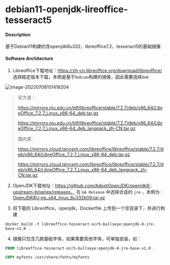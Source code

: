 # debian11-openjdk-lireoffice-tesseract5

#### Description
基于Debian11构建的含openjdk8u332，libreoffice7.2，tesseract5的基础镜像

#### Software Architecture

1. Libreoffice下载地址：https://zh-cn.libreoffice.org/download/libreoffice/ 选择稳定版本下载，本例是基于`Debian`构建的镜像，因此需要选择`deb`

![image-20220708101418204](https://brianhsiung.oss-cn-hangzhou.aliyuncs.com/img/image-20220708101418204.png)

> 官方源：
> 
> https://mirrors.nju.edu.cn/tdf/libreoffice/stable/7.2.7/deb/x86_64/LibreOffice_7.2.7_Linux_x86-64_deb.tar.gz
> 
> https://mirrors.nju.edu.cn/tdf/libreoffice/stable/7.2.7/deb/x86_64/LibreOffice_7.2.7_Linux_x86-64_deb_langpack_zh-CN.tar.gz
>
> 国内源：
> 
> https://mirrors.cloud.tencent.com/libreoffice/libreoffice/stable/7.2.7/deb/x86_64/LibreOffice_7.2.7_Linux_x86-64_deb.tar.gz
>
> https://mirrors.cloud.tencent.com/libreoffice/libreoffice/stable/7.2.7/deb/x86_64/LibreOffice_7.2.7_Linux_x86-64_deb_langpack_zh-CN.tar.gz



2. OpenJDK下载地址：https://github.com/AdoptOpenJDK/openjdk8-upstream-binaries/releases， 在 `GA Release` 中选择合适的 `jre` ，本例为：[OpenJDK8U-jre_x64_linux_8u332b09.tar.gz](https://github.com/AdoptOpenJDK/openjdk8-upstream-binaries/releases/download/jdk8u332-b09/OpenJDK8U-jre_x64_linux_8u332b09.tar.gz)

3. 将下载的 Libreoffice，openjdk，Dockerfile 上传到一个空目录下，并进行构建

```shell
docker build -t libreoffice-tesseract-ocr5-bullseye:openjdk-8-jre-base-v1.0 .
```

4. 镜像只包含几款基础字体，如果需要其他字体，可单独安装，如：

```dockerfile
FROM libreoffice-tesseract-ocr5-bullseye:openjdk-8-jre-base-v1.0 .

COPY myfonts /usr/share/fonts/myfonts
```
